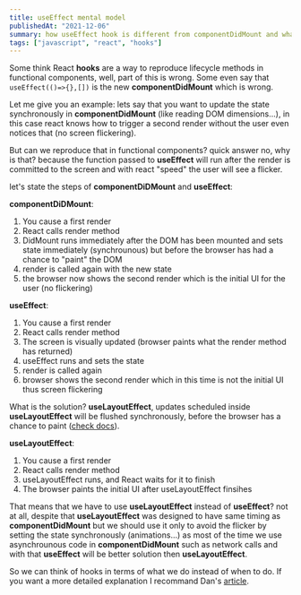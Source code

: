 ```yaml
---
title: useEffect mental model
publishedAt: "2021-12-06"
summary: how useEffect hook is different from componentDidMount and what should we do to surpass those differences
tags: ["javascript", "react", "hooks"]
---
```


Some think React **hooks** are a way to reproduce lifecycle methods in functional components, well, part of this is wrong. Some even say that `useEffect(()=>{},[])` is the new **componentDidMount** which is wrong.

Let me give you an example: lets say that you want to update the state synchronously in **componentDidMount** (like reading DOM dimensions...), in this case react knows how to trigger a second render without the user even notices that (no screen flickering).

But can we reproduce that in functional components? quick answer no, why is that? because the function passed to **useEffect** will run after the render is committed to the screen and with react "speed" the user will see a flicker.

let's state the steps of **componentDiDMount** and **useEffect**:

**componentDiDMount**:

1. You cause a first render
2. React calls render method
3. DidMount runs immediately after the DOM has been mounted and sets state immediately (synchrounous) but before the browser has had a chance to "paint" the DOM
4. render is called again with the new state
5. the browser now shows the second render which is the initial UI for the user (no flickering)

**useEffect**:

1. You cause a first render
2. React calls render method
3. The screen is visually updated (browser paints what the render method has returned)
4. useEffect runs and sets the state
5. render is called again
6. browser shows the second render which in this time is not the initial UI thus screen flickering

What is the solution? **useLayoutEffect**, updates scheduled inside **useLayoutEffect** will be flushed synchronously, before the browser has a chance to paint ([check docs](https://reactjs.org/docs/hooks-reference.html#uselayouteffect)).

**useLayoutEffect**:

1. You cause a first render
2. React calls render method
3. useLayoutEffect runs, and React waits for it to finish
4. The browser paints the initial UI after useLayoutEffect finsihes

That means that we have to use **useLayoutEffect** instead of **useEffect**? not at all, despite that **useLayoutEffect** was designed to have same timing as **componentDidMount** but we should use it only to avoid the flicker by setting the state synchronously (animations...) as most of the time we use asynchrounous code in **componentDidMount** such as network calls and with that **useEffect** will be better solution then **useLayoutEffect**.

So we can think of hooks in terms of what we do instead of when to do.
If you want a more detailed explanation I recommand Dan's [article](https://overreacted.io/a-complete-guide-to-useeffect/).
